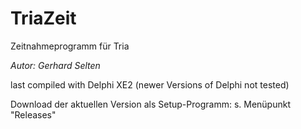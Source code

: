 # TriaZeit
Zeitnahmeprogramm für Tria

_Autor: Gerhard Selten_

last compiled with Delphi XE2 (newer Versions of Delphi not tested)

Download der aktuellen Version als Setup-Programm: s. Menüpunkt "Releases"
